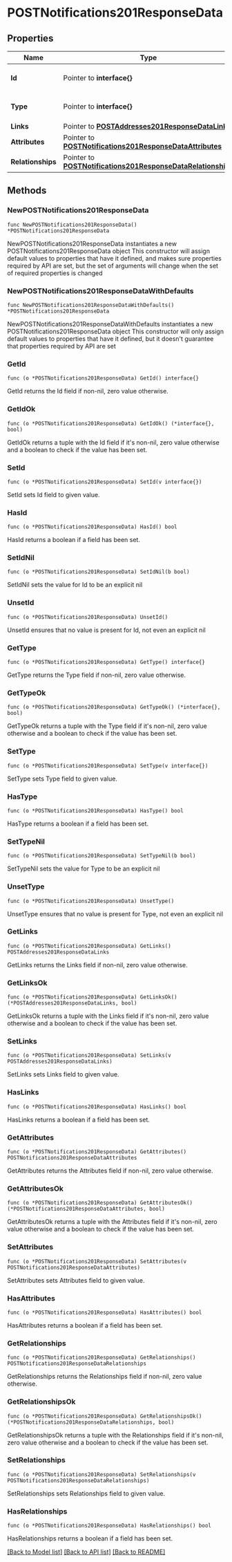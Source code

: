 # POSTNotifications201ResponseData

## Properties

Name | Type | Description | Notes
------------ | ------------- | ------------- | -------------
**Id** | Pointer to **interface{}** | The resource&#39;s id | [optional] 
**Type** | Pointer to **interface{}** | The resource&#39;s type | [optional] 
**Links** | Pointer to [**POSTAddresses201ResponseDataLinks**](POSTAddresses201ResponseDataLinks.md) |  | [optional] 
**Attributes** | Pointer to [**POSTNotifications201ResponseDataAttributes**](POSTNotifications201ResponseDataAttributes.md) |  | [optional] 
**Relationships** | Pointer to [**POSTNotifications201ResponseDataRelationships**](POSTNotifications201ResponseDataRelationships.md) |  | [optional] 

## Methods

### NewPOSTNotifications201ResponseData

`func NewPOSTNotifications201ResponseData() *POSTNotifications201ResponseData`

NewPOSTNotifications201ResponseData instantiates a new POSTNotifications201ResponseData object
This constructor will assign default values to properties that have it defined,
and makes sure properties required by API are set, but the set of arguments
will change when the set of required properties is changed

### NewPOSTNotifications201ResponseDataWithDefaults

`func NewPOSTNotifications201ResponseDataWithDefaults() *POSTNotifications201ResponseData`

NewPOSTNotifications201ResponseDataWithDefaults instantiates a new POSTNotifications201ResponseData object
This constructor will only assign default values to properties that have it defined,
but it doesn't guarantee that properties required by API are set

### GetId

`func (o *POSTNotifications201ResponseData) GetId() interface{}`

GetId returns the Id field if non-nil, zero value otherwise.

### GetIdOk

`func (o *POSTNotifications201ResponseData) GetIdOk() (*interface{}, bool)`

GetIdOk returns a tuple with the Id field if it's non-nil, zero value otherwise
and a boolean to check if the value has been set.

### SetId

`func (o *POSTNotifications201ResponseData) SetId(v interface{})`

SetId sets Id field to given value.

### HasId

`func (o *POSTNotifications201ResponseData) HasId() bool`

HasId returns a boolean if a field has been set.

### SetIdNil

`func (o *POSTNotifications201ResponseData) SetIdNil(b bool)`

 SetIdNil sets the value for Id to be an explicit nil

### UnsetId
`func (o *POSTNotifications201ResponseData) UnsetId()`

UnsetId ensures that no value is present for Id, not even an explicit nil
### GetType

`func (o *POSTNotifications201ResponseData) GetType() interface{}`

GetType returns the Type field if non-nil, zero value otherwise.

### GetTypeOk

`func (o *POSTNotifications201ResponseData) GetTypeOk() (*interface{}, bool)`

GetTypeOk returns a tuple with the Type field if it's non-nil, zero value otherwise
and a boolean to check if the value has been set.

### SetType

`func (o *POSTNotifications201ResponseData) SetType(v interface{})`

SetType sets Type field to given value.

### HasType

`func (o *POSTNotifications201ResponseData) HasType() bool`

HasType returns a boolean if a field has been set.

### SetTypeNil

`func (o *POSTNotifications201ResponseData) SetTypeNil(b bool)`

 SetTypeNil sets the value for Type to be an explicit nil

### UnsetType
`func (o *POSTNotifications201ResponseData) UnsetType()`

UnsetType ensures that no value is present for Type, not even an explicit nil
### GetLinks

`func (o *POSTNotifications201ResponseData) GetLinks() POSTAddresses201ResponseDataLinks`

GetLinks returns the Links field if non-nil, zero value otherwise.

### GetLinksOk

`func (o *POSTNotifications201ResponseData) GetLinksOk() (*POSTAddresses201ResponseDataLinks, bool)`

GetLinksOk returns a tuple with the Links field if it's non-nil, zero value otherwise
and a boolean to check if the value has been set.

### SetLinks

`func (o *POSTNotifications201ResponseData) SetLinks(v POSTAddresses201ResponseDataLinks)`

SetLinks sets Links field to given value.

### HasLinks

`func (o *POSTNotifications201ResponseData) HasLinks() bool`

HasLinks returns a boolean if a field has been set.

### GetAttributes

`func (o *POSTNotifications201ResponseData) GetAttributes() POSTNotifications201ResponseDataAttributes`

GetAttributes returns the Attributes field if non-nil, zero value otherwise.

### GetAttributesOk

`func (o *POSTNotifications201ResponseData) GetAttributesOk() (*POSTNotifications201ResponseDataAttributes, bool)`

GetAttributesOk returns a tuple with the Attributes field if it's non-nil, zero value otherwise
and a boolean to check if the value has been set.

### SetAttributes

`func (o *POSTNotifications201ResponseData) SetAttributes(v POSTNotifications201ResponseDataAttributes)`

SetAttributes sets Attributes field to given value.

### HasAttributes

`func (o *POSTNotifications201ResponseData) HasAttributes() bool`

HasAttributes returns a boolean if a field has been set.

### GetRelationships

`func (o *POSTNotifications201ResponseData) GetRelationships() POSTNotifications201ResponseDataRelationships`

GetRelationships returns the Relationships field if non-nil, zero value otherwise.

### GetRelationshipsOk

`func (o *POSTNotifications201ResponseData) GetRelationshipsOk() (*POSTNotifications201ResponseDataRelationships, bool)`

GetRelationshipsOk returns a tuple with the Relationships field if it's non-nil, zero value otherwise
and a boolean to check if the value has been set.

### SetRelationships

`func (o *POSTNotifications201ResponseData) SetRelationships(v POSTNotifications201ResponseDataRelationships)`

SetRelationships sets Relationships field to given value.

### HasRelationships

`func (o *POSTNotifications201ResponseData) HasRelationships() bool`

HasRelationships returns a boolean if a field has been set.


[[Back to Model list]](../README.md#documentation-for-models) [[Back to API list]](../README.md#documentation-for-api-endpoints) [[Back to README]](../README.md)


